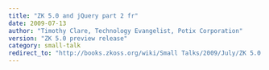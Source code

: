 ```yaml
---
title: "ZK 5.0 and jQuery part 2 fr"
date: 2009-07-13
author: "Timothy Clare, Technology Evangelist, Potix Corporation"
version: "ZK 5.0 preview release"
category: small-talk
redirect_to: "http://books.zkoss.org/wiki/Small Talks/2009/July/ZK 5.0 and jQuery part 2 fr"
---
```


